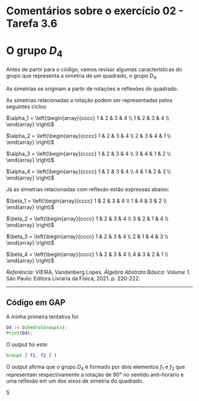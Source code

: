 # Comentários sobre o exercício 02 - Tarefa 3.6

# O grupo $D_4$
Antes de partir para o código, vamos revisar algumas características do grupo que representa a simetria de um quadrado, o grupo $D_4$.

As simetrias se originam a partir de rotações e reflexões do quadrado. 

As simetrias relacionadas a rotação podem ser representadas pelos seguintes ciclos:

$\alpha_1 = \left(\begin{array}{cccc} 1 & 2 & 3 & 4 \\ 1 & 2 & 3 & 4 \\ \end{array} \right)$

$\alpha_2 = \left(\begin{array}{cccc} 1 & 2 & 3 & 4 \\ 2 & 3 & 4 & 1 \\ \end{array} \right)$

$\alpha_3 = \left(\begin{array}{cccc} 1 & 2 & 3 & 4 \\ 3 & 4 & 1 & 2 \\ \end{array} \right)$

$\alpha_4 = \left(\begin{array}{cccc} 1 & 2 & 3 & 4 \\ 4 & 1 & 2 & 3 \\ \end{array} \right)$

Já as simetrias relacionadas com reflexão estão expressas abaixo:

$\beta_1 = \left(\begin{array}{cccc} 1 & 2 & 3 & 4 \\ 1 & 4 & 3 & 2 \\ \end{array} \right)$

$\beta_2 = \left(\begin{array}{cccc} 1 & 2 & 3 & 4 \\ 3 & 2 & 1 & 4 \\ \end{array} \right)$

$\beta_3 = \left(\begin{array}{cccc} 1 & 2 & 3 & 4 \\ 2 & 1 & 4 & 3 \\ \end{array} \right)$

$\beta_4 = \left(\begin{array}{cccc} 1 & 2 & 3 & 4 \\ 4 & 3 & 2 & 1 \\ \end{array} \right)$


*Referência*: VIEIRA, Vandenberg Lopes. *Álgebra Abstrata Básica: Volume 1*. São Paulo: Editora Livraria da Física, 2021. p. 220-222.

---

## Código em GAP

A minha primeira tentativa foi:
```gap
D4 := DihedralGroup(4);
Print(D4);
```

O *output* foi este:
```gap
Group( [ f1, f2 ] )
```

O *output* afirma que o grupo $D_4$ é formado por dois elementos $f_1$ e $f_2$ que representam respectivamente a rotação de 90° no sentido anti-horário e uma reflexão em um dos eixos de simetria do quadrado.

S